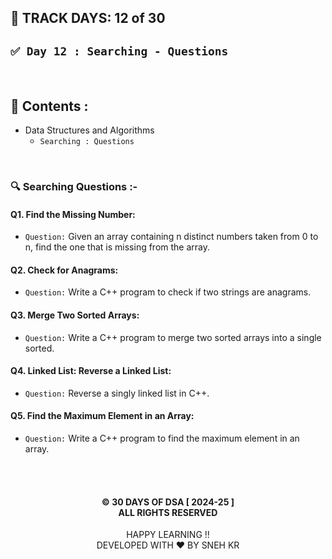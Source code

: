 ## 📅 TRACK DAYS: 12 of 30

## `✅ Day 12 : Searching - Questions`

</br>

## 📑 Contents :

- Data Structures and Algorithms
  - `Searching : Questions`

</br>

### 🔍 Searching Questions :-

#### Q1. Find the Missing Number:

- `Question:` Given an array containing n distinct numbers taken from 0 to n, find the one that is missing from the array.

#### Q2. Check for Anagrams:

- `Question:` Write a C++ program to check if two strings are anagrams.

#### Q3. Merge Two Sorted Arrays:

- `Question:` Write a C++ program to merge two sorted arrays into a single sorted.

#### Q4. Linked List: Reverse a Linked List:

- `Question:` Reverse a singly linked list in C++.

#### Q5. Find the Maximum Element in an Array:

- `Question:` Write a C++ program to find the maximum element in an array.

</br></br>

<h4 align="center">
  © 30 DAYS OF DSA [ 2024-25 ] </br>
  ALL RIGHTS RESERVED
</h4>

<p align="center">
  HAPPY LEARNING !!</br>
  DEVELOPED WITH ❤️ BY SNEH KR 
</p>
